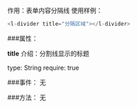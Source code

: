 作用：表单内容分隔线
使用样例：
```javascript
<l-divider title="分隔区域"></l-divider>
```

###属性：

**title**
介绍：分割线显示的标题

type: String
require: true

###事件：
无

###方法：
无